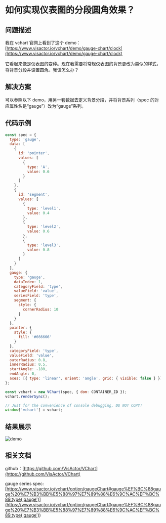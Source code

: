 # 如何实现仪表图的分段圆角效果？

## 问题描述

我在 vchart 官网上看到了这个 demo：[https://www.visactor.io/vchart/demo/gauge-chart/clock](https://www.visactor.io/vchart/demo/gauge-chart/clock)

它看起来像是仪表图的变种。现在我需要将常规仪表图的背景更改为类似的样式，将背景分段并设置圆角。我该怎么办？

## 解决方案

可以参照以下 demo，用另一套数据去定义背景分段，并将背景系列（spec 的对应属性名是“gauge”）改为“gauge”系列。

## 代码示例

```javascript livedemo
const spec = {
  type: 'gauge',
  data: [
    {
      id: 'pointer',
      values: [
        {
          type: 'A',
          value: 0.6
        }
      ]
    },
    {
      id: 'segment',
      values: [
        {
          type: 'level1',
          value: 0.4
        },
        {
          type: 'level2',
          value: 0.6
        },
        {
          type: 'level3',
          value: 0.8
        }
      ]
    }
  ],
  gauge: {
    type: 'gauge',
    dataIndex: 1,
    categoryField: 'type',
    valueField: 'value',
    seriesField: 'type',
    segment: {
      style: {
        cornerRadius: 10
      }
    }
  },
  pointer: {
    style: {
      fill: '#666666'
    }
  },
  categoryField: 'type',
  valueField: 'value',
  outerRadius: 0.8,
  innerRadius: 0.5,
  startAngle: -180,
  endAngle: 0,
  axes: [{ type: 'linear', orient: 'angle', grid: { visible: false } }]
};

const vchart = new VChart(spec, { dom: CONTAINER_ID });
vchart.renderSync();

// Just for the convenience of console debugging, DO NOT COPY!
window['vchart'] = vchart;
```

## 结果展示

![demo](/vchart/faq/65-0.png)

## 相关文档

github：[https://github.com/VisActor/VChart](https://github.com/VisActor/VChart)

gauge series spec: [https://www.visactor.io/vchart/option/gaugeChart#gauge%EF%BC%88gauge%20%E7%B3%BB%E5%88%97%E7%89%88%E6%9C%AC%EF%BC%89.type('gauge')](<https://www.visactor.io/vchart/option/gaugeChart#gauge%EF%BC%88gauge%20%E7%B3%BB%E5%88%97%E7%89%88%E6%9C%AC%EF%BC%89.type('gauge')>)

